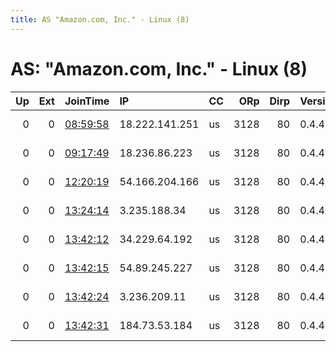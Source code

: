 ```yaml
---
title: AS "Amazon.com, Inc." - Linux (8)
---
```


# AS: "Amazon.com, Inc." - Linux (8)

|   Up |   Ext | JoinTime                                                                                            | IP             | CC   |   ORp |   Dirp | Version   | Contact                  | Nickname   |   eFamMembers |
|-----:|------:|:----------------------------------------------------------------------------------------------------|:---------------|:-----|------:|-------:|:----------|:-------------------------|:-----------|--------------:|
|    0 |     0 | [08:59:58](https://metrics.torproject.org/rs.html#details/5FA6DAAC7869FA5267897049BB76244088C2CF2C) | 18.222.141.251 | us   |  3128 |     80 | 0.4.4.5   | NA &lt;na@namail.com&gt; | NA         |             1 |
|    0 |     0 | [09:17:49](https://metrics.torproject.org/rs.html#details/9E96D9423E39B24047B113B341E96745CCB699D5) | 18.236.86.223  | us   |  3128 |     80 | 0.4.4.5   | NA &lt;na@namail.com&gt; | NA         |             1 |
|    0 |     0 | [12:20:19](https://metrics.torproject.org/rs.html#details/19742E469096BAA2EF9D7B4EBC29E8BD1DA11A60) | 54.166.204.166 | us   |  3128 |     80 | 0.4.4.5   | NA &lt;na@namail.com&gt; | NA         |             1 |
|    0 |     0 | [13:24:14](https://metrics.torproject.org/rs.html#details/63C13905EF5754CC4A898061F1E395647AB21F2A) | 3.235.188.34   | us   |  3128 |     80 | 0.4.4.5   | NA &lt;na@namail.com&gt; | NA         |             1 |
|    0 |     0 | [13:42:12](https://metrics.torproject.org/rs.html#details/B5D7D2BE58EE9ED366905818A028A6670D3AEBDF) | 34.229.64.192  | us   |  3128 |     80 | 0.4.4.5   | NA &lt;na@namail.com&gt; | NA         |             1 |
|    0 |     0 | [13:42:15](https://metrics.torproject.org/rs.html#details/ABC8E87FDF42075F548CA7714E3F5997F769DEFB) | 54.89.245.227  | us   |  3128 |     80 | 0.4.4.5   | NA &lt;na@namail.com&gt; | NA         |             1 |
|    0 |     0 | [13:42:24](https://metrics.torproject.org/rs.html#details/F6E9FB029FFB3034974C7732F3849593F295CE17) | 3.236.209.11   | us   |  3128 |     80 | 0.4.4.5   | NA &lt;na@namail.com&gt; | NA         |             1 |
|    0 |     0 | [13:42:31](https://metrics.torproject.org/rs.html#details/D9C70A44E286C0821BD86650077938E20DC3497A) | 184.73.53.184  | us   |  3128 |     80 | 0.4.4.5   | NA &lt;na@namail.com&gt; | NA         |             1 |
